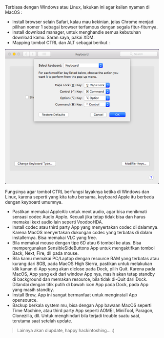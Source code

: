 Terbiasa dengan Windows atau Linux, lakukan ini agar kalian nyaman di MacOS :
* Install browser selain Safari, kalau mau kekinian, jelas Chrome menjadi pilihan nomer 1 sebagai browser terfamous dengan segala fitur-fiturnya.
* Install download manager, untuk menghandle semua kebutuhan download kamu. Saran saya, pakai XDM.
* Mapping tombol CTRL dan ALT sebagai berikut : 

<img src="https://raw.githubusercontent.com/ipang-dwi/efi-high-sierra/master/ss/key.png"/>
  
Fungsinya agar tombol CTRL berfungsi layaknya ketika di Windows dan Linux, karena seperti yang kita tahu bersama, keyboard Apple itu berbeda dengan keyboard umumnya.

* Pastikan memakai AppleAlc untuk mext audio, agar bisa menikmati sensasi codec Audio Apple. Kecuali jika tetap tidak bisa dan harus memakai kext audio lain seperti VoodooHDA.
* Install codec atau third party App yang menyertakan codec di dalamnya. Karena MacOS menyertakan dukungan codec yang terbatas di dalam installernya. Bisa memakai VLC yang free.
* Bila memakai mouse dengan tipe 6D atau 6 tombol ke atas. Bisa mempergunakan SensibleSideButtons App untuk mengaktifkan tombol Back, Next, Fire, dll pada mouse.
* Bila kamu memakai PC/Laptop dengan resource RAM yang terbatas atau kurang dari 8GB, pada MacOS High Sierra, pastikan untuk melakukan klik kanan di App yang akan diclose pada Dock, pilih Quit. Karena pada MacOS, App yang exit dari window App nya, masih akan tetap standby di background dan memakan resource, bila tidak di-Quit dari Dock. Ditandai dengan titik putih di bawah icon App pada Dock, pada App yang masih standby.
* Install Brew, App ini sangat bermanfaat untuk menginstall App opensource.
* Backup berkala system mu, bisa dengan App bawaan MacOS seperti Time Machine, atau third party App seperti AOMEI, MiniTool, Paragon, Clonezilla, dll. Untuk menghindari bila terjadi trouble suatu saat, terutama saat setelah update.

> Lainnya akan diupdate, happy hackintoshing... :) 